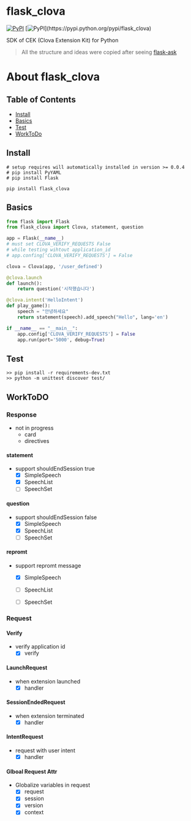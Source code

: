 # flask_clova

[![PyPI](https://img.shields.io/pypi/v/flask_clova.svg?v=1&maxAge=3601)](https://pypi.python.org/pypi/flask_clova)
[![PyPI](https://img.shields.io/pypi/l/flask_clova.svg?v=1&maxAge=2592000?)](https://pypi.python.org/pypi/flask_clova)

SDK of CEK (Clova Extension Kit) for Python <br>
> All the structure and ideas were copied after seeing [flask-ask](https://github.com/johnwheeler/flask-ask)

# About flask_clova
## Table of Contents
* [Install](#install)
* [Basics](#basics)
* [Test](#test)
* [WorkToDo](#worktodo)


## Install
```
# setup requires will automatically installed in version >= 0.0.4
# pip install PyYAML
# pip install Flask

pip install flask_clova
```

## Basics
```python
from flask import Flask
from flask_clova import Clova, statement, question

app = Flask(__name__)
# must set CLOVA_VERIFY_REQUESTS False
# while testing wihtout application_id
# app.confing['CLOVA_VERIFY_REQUESTS'] = False

clova = Clova(app, '/user_defined')

@clova.launch
def launch():
    return question('시작했습니다')

@clova.intent('HelloIntent')
def play_game():
    speech = "안녕하세요"
    return statement(speech).add_speech("Hello", lang='en')

if __name__ == "__main__":
    app.config['CLOVA_VERIFY_REQUESTS'] = False
    app.run(port='5000', debug=True)
```

## Test
```
>> pip install -r requirements-dev.txt
>> python -m unittest discover test/
```


## WorkToDO

### Response
* not in progress
    - card
    - directives

#### statement
* support shouldEndSession true
    - [x] SimpleSpeech
    - [x] SpeechList
    - [ ] SpeechSet

#### question
* support shouldEndSession false
    - [x] SimpleSpeech
    - [x] SpeechList
    - [ ] SpeechSet

#### repromt
* support repromt message
    - [x] SimpleSpeech
    - [ ] SpeechList
    - [ ] SpeechSet


### Request

#### Verify
* verify application id
    - [x] verify

#### LaunchRequest
* when extension launched
    - [x] handler

#### SessionEndedRequest
* when extension terminated
    - [x] handler

#### IntentRequest
* request with user intent
    - [x] handler

#### Glboal Request Attr
* Globalize variables in request
    - [x] request
    - [x] session
    - [x] version
    - [x] context